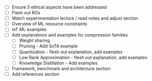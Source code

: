 - [ ] Ensure 5 ethical aspects have been addressed
- [ ] Flesh out ROs
- [ ] Watch experimentation lecture / read notes and adjust section
- [ ] Overview of ML resource constraints
- [ ] IoT ML examples
- [ ] Add explanations and examples for compression families
	- [ ] Weight sharing
	- [ ] Pruning - Add SoTA example
	- [ ] Quantization  - flesh out explanation, add examples
	- [ ] Low Rank Approximation - flesh out explanation, add examples
	- [ ] Knowledge Distillation - Add examples
- [ ] Framework, benchmark and architecture section
- [ ] Add references section
